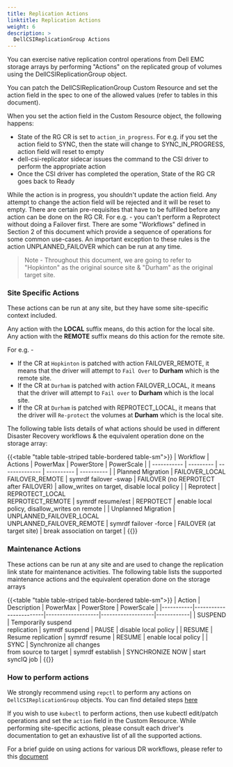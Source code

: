 ```yaml
---
title: Replication Actions
linktitle: Replication Actions
weight: 6
description: >
  DellCSIReplicationGroup Actions
---
```


You can exercise native replication control operations from Dell EMC storage arrays by performing "Actions" on the replicated group of volumes using the DellCSIReplicationGroup object. 

You can patch the DellCSIReplicationGroup Custom Resource and set the action field in the spec to one of the allowed values (refer to tables in this document).

When you set the action field in the Custom Resource object, the following happens:

* State of the RG CR is set to `action_in_progress`. For e.g. if you set the action field to SYNC, then the state will change to SYNC_IN_PROGRESS, action field will reset to empty
* dell-csi-replicator sidecar issues the command to the CSI driver to perform the appropriate action
* Once the CSI driver has completed the operation, State of the RG CR goes back to Ready

While the action is in progress, you shouldn't update the action field. Any attempt to change the action field will be rejected and it will be reset to empty.
There are certain pre-requisites that have to be fulfilled before any action can be done on the RG CR. For e.g. - you can't perform a Reprotect without doing a Failover first. There are some "Workflows" defined in Section 2 of this document which provide a sequence of operations for some common use-cases. An important exception to these rules is the action UNPLANNED_FAILOVER which can be run at any time.

>Note - Throughout this document, we are going to refer to "Hopkinton" as the original source site & "Durham" as the original target site.

### Site Specific Actions
These actions can be run at any site, but they have some site-specific context included.

Any action with the __LOCAL__ suffix means, do this action for the local site. Any action with the __REMOTE__ suffix means do this action for the remote site.

For e.g. - 
* If the CR at `Hopkinton` is patched with action FAILOVER_REMOTE, it means that the driver will attempt to `Fail Over` to __Durham__ which is the remote site. 
* If the CR at `Durham` is patched with action FAILOVER_LOCAL, it means that the driver will attempt to `Fail over` to __Durham__ which is the local site.
* If the CR at `Durham` is patched with REPROTECT_LOCAL, it means that the driver will `Re-protect` the volumes at __Durham__ which is the local site.

The following table lists details of what actions should be used in different Disaster Recovery workflows & the equivalent operation done on the storage array:

{{<table "table table-striped table-bordered table-sm">}}
| Workflow    | Actions   | PowerMax       | PowerStore | PowerScale |
| ----------- | --------- | -------------- | ---------- | ---------- |
| Planned Migration | FAILOVER_LOCAL<br>FAILOVER_REMOTE | symrdf failover -swap | FAILOVER (no REPROTECT after FAILOVER) | allow_writes on target, disable local policy |
| Reprotect | REPROTECT_LOCAL <br> REPROTECT_REMOTE | symrdf resume/est | REPROTECT | enable local policy, disallow_writes on remote | 
| Unplanned Migration | UNPLANNED_FAILOVER_LOCAL <br> UNPLANNED_FAILOVER_REMOTE | symrdf failover -force | FAILOVER (at target site) | break association on target |
{{</table>}}

### Maintenance Actions
These actions can be run at any site and are used to change the replication link state for maintenance activities.
The following table lists the supported maintenance actions and the equivalent operation done on the storage arrays

{{<table "table table-striped table-bordered table-sm">}}
| Action    |      Description       |     PowerMax      |      PowerStore   | PowerScale |
|-----------|------------------------|-------------------|-------------------|------------|
| SUSPEND   | Temporarily suspend <br> replication | symrdf suspend | PAUSE | disable local policy |
| RESUME    | Resume replication | symrdf resume | RESUME | enable local policy |
| SYNC      | Synchronize all changes <br> from source to target | symrdf establish | SYNCHRONIZE NOW | start syncIQ job |
{{</table>}}

### How to perform actions
We strongly recommend using `repctl` to perform any actions on `DellCSIReplicationGroup` objects. You can find detailed steps [here](../tools/#executing-actions)

If you wish to use `kubectl` to perform actions, then use kubectl edit/patch operations and set the `action` field in the Custom Resource.
While performing site-specific actions, please consult each driver's documentation to get an exhaustive list of all the supported actions.

For a brief guide on using actions for various DR workflows, please refer to this [document](../disaster-recovery) 

